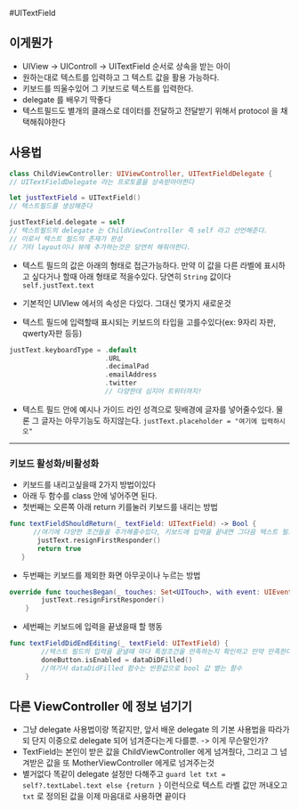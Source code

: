 #UITextField


## 이게뭔가
* UIView -> UIControll -> UITextField 순서로 상속을 받는 아이
* 원하는대로 텍스트를 입력하고 그 텍스트 값을 활용 가능하다.
* 키보드를 띄울수있어 그 키보드로 텍스트를 입력한다.
* delegate 를 배우기 딱좋다
* 텍스트필드도 별개의 클래스로 데이터를 전달하고 전달받기 위해서 protocol 을 채택해줘야한다

## 사용법

```swift
class ChildViewController: UIViewController, UITextFieldDelegate {
// UITextFieldDelegate 라는 프로토콜을 상속받아야한다

let justTextField = UITextField()
// 텍스트필드를 생성해준다

justTextField.delegate = self
// 텍스트필드의 delegate 는 ChildViewController 즉 self 라고 선언해준다.
// 이로서 텍스트 필드의 존재가 완성
// 기타 layout이나 뷰에 추가하는것은 당연히 해줘야한다.
```


* 텍스트 필드의 값은 아래의 형태로 접근가능하다. 만약 이 값을 다른 라벨에 표시하고 싶다거나 할때 아래 형태로 적을수있다. 당연히 `String` 값이다  
`self.justText.text`

* 기본적인 UIVIew 에서의 속성은 다있다. 그대신 몇가지 새로운것 

* 텍스트 필드에 입력할때 표시되는 키보드의 타입을 고를수있다(ex: 9자리 자판, qwerty자판 등등)

```swift
justText.keyboardType = .default
					    .URL
					    .decimalPad
					    .emailAddress
					    .twitter
					    // 다양한데 심지어 트위터까지!			    
``` 
* 텍스트 필드 안에 예시나 가이드 라인 성격으로 뒷배경에 글자를 넣어줄수있다. 물론 그 글자는 아무기능도 하지않는다.
`justText.placeholder = "여기에 입력하시오"`

---

### 키보드 활성화/비활성화

* 키보드를 내리고싶을때 2가지 방법이있다
* 아래 두 함수를 class 안에 넣어주면 된다.
* 첫번째는 오른쪽 아래 return 키를눌러 키보드를 내리는 방법
 
 ```swift
 func textFieldShouldReturn(_ textField: UITextField) -> Bool {
       //여기에 다양한 조건들을 추가해줄수있다, 키보드에 입력을 끝내면 그다음 텍스트 필드로 넘어가면서 자동을 키보드 띄우기
        justText.resignFirstResponder()
        return true
    }
 ```
* 두번째는 키보드를 제외한 화면 아무곳이나 누르는 방법

```swift
override func touchesBegan(_ touches: Set<UITouch>, with event: UIEvent?) {
        justText.resignFirstResponder()
    }
```

* 세번째는 키보드에 입력을 끝냈을때 할 행동

```swift
func textFieldDidEndEditing(_ textField: UITextField) {
        //텍스트 필드의 입력을 끝낼때 마다 특정조건을 만족하는지 확인하고 만약 만족한다면 특정 메소드를 실행시키거나 상태값을 변경시켜 활성,비활성상태 만들수잇음
        doneButton.isEnabled = dataDiDFilled()
        //여기서 dataDidFilled 함수는 반환값으로 bool 값 뱉는 함수
    }

```

## 다른 ViewController 에 정보 넘기기

* 그냥 delegate 사용법이랑 똑같지만, 앞서 배운 delegate 의 기본  사용법을 따라가되 단지 이중으로 delegate 되어 넘겨준다는게 다를뿐. -> 이게 무슨말인가?
* TextField는 본인이 받은 값을 ChildViewController 에게 넘겨줬다, 그리고 그 넘겨받은 값을 또 MotherViewController 에게로 넘겨주는것
* 별거없다 똑같이 delegate 설정만 다해주고 `guard let txt = self?.textLabel.text else {return
            }` 이런식으로 텍스트 라벨 값만 꺼내오고 `txt` 로 정의된 값을 이제 마음대로 사용하면 끝이다
            





